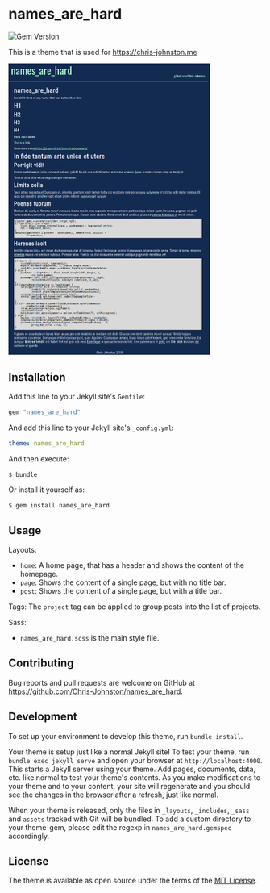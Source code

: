 # names_are_hard

[![Gem Version](https://badge.fury.io/rb/names_are_hard.svg)](https://badge.fury.io/rb/names_are_hard)

This is a theme that is used for https://chris-johnston.me

<img src="screenshot.png" style="max-width: 400px" />

## Installation

Add this line to your Jekyll site's `Gemfile`:

```ruby
gem "names_are_hard"
```

And add this line to your Jekyll site's `_config.yml`:

```yaml
theme: names_are_hard
```

And then execute:

    $ bundle

Or install it yourself as:

    $ gem install names_are_hard

## Usage

Layouts:
  - `home`: A home page, that has a header and shows the content of the homepage.
  - `page`: Shows the content of a single page, but with no title bar.
  - `post`: Shows the content of a single page, but with a title bar.

Tags:
  The `project` tag can be applied to group posts into the list
  of projects.

Sass:
  - `names_are_hard.scss` is the main style file.

## Contributing

Bug reports and pull requests are welcome on GitHub at https://github.com/Chris-Johnston/names_are_hard.

## Development

To set up your environment to develop this theme, run `bundle install`.

Your theme is setup just like a normal Jekyll site! To test your theme, run `bundle exec jekyll serve` and open your browser at `http://localhost:4000`. This starts a Jekyll server using your theme. Add pages, documents, data, etc. like normal to test your theme's contents. As you make modifications to your theme and to your content, your site will regenerate and you should see the changes in the browser after a refresh, just like normal.

When your theme is released, only the files in `_layouts`, `_includes`, `_sass` and `assets` tracked with Git will be bundled.
To add a custom directory to your theme-gem, please edit the regexp in `names_are_hard.gemspec` accordingly.

## License

The theme is available as open source under the terms of the [MIT License](https://opensource.org/licenses/MIT).